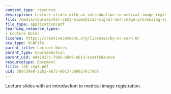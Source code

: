 ```yaml
---
content_type: resource
description: Lecture slides with an introduction to medical image registration.
file: /media/courses/hst-582j-biomedical-signal-and-image-processing-spring-2007/5b0729e822b1a67590c33e00276c7ad8_l16_reg1.pdf
file_type: application/pdf
learning_resource_types:
- Lecture Notes
license: https://creativecommons.org/licenses/by-nc-sa/4.0/
ocw_type: OCWFile
parent_title: Lecture Notes
parent_type: CourseSection
parent_uid: 4441427c-7995-6b09-6013-eca4f68a3ec4
resourcetype: Document
title: l16_reg1.pdf
uid: 5b0729e8-22b1-a675-90c3-3e00276c7ad8
---
```

Lecture slides with an introduction to medical image registration.